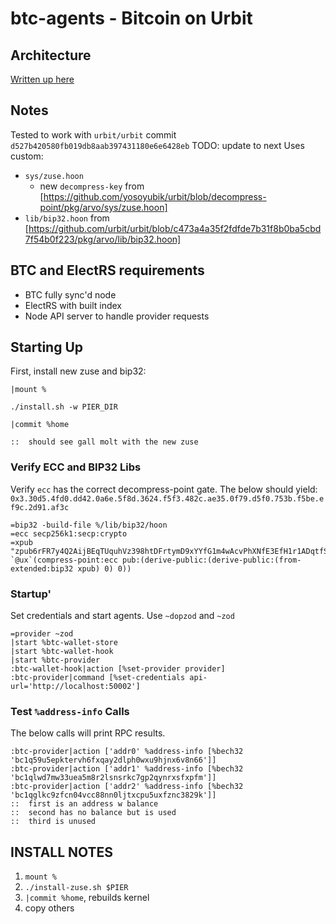 # btc-agents - Bitcoin on Urbit

## Architecture
[Written up here](ARCH.md)

## Notes
Tested to work with `urbit/urbit` commit `d527b420580fb019db8aab397431180e6e6428eb`
TODO: update to next
Uses custom:
- `sys/zuse.hoon`
  * new `decompress-key` from [https://github.com/yosoyubik/urbit/blob/decompress-point/pkg/arvo/sys/zuse.hoon]
- `lib/bip32.hoon` from [https://github.com/urbit/urbit/blob/c473a4a35f2fdfde7b31f8b0ba5cbd7f54b0f223/pkg/arvo/lib/bip32.hoon]

## BTC and ElectRS requirements
- BTC fully sync'd node
- ElectRS with built index
- Node API server to handle provider requests

## Starting Up
First, install new zuse and bip32:
```
|mount %
```

```
./install.sh -w PIER_DIR
```

```
|commit %home

::  should see gall molt with the new zuse
```

### Verify ECC and BIP32 Libs
Verify `ecc` has the correct decompress-point gate. 
The below should yield: `0x3.30d5.4fd0.dd42.0a6e.5f8d.3624.f5f3.482c.ae35.0f79.d5f0.753b.f5be.ef9c.2d91.af3c`
```
=bip32 -build-file %/lib/bip32/hoon
=ecc secp256k1:secp:crypto
=xpub "zpub6rFR7y4Q2AijBEqTUquhVz398htDFrtymD9xYYfG1m4wAcvPhXNfE3EfH1r1ADqtfSdVCToUG868RvUUkgDKf31mGDtKsAYz2oz2AGutZYs"
`@ux`(compress-point:ecc pub:(derive-public:(derive-public:(from-extended:bip32 xpub) 0) 0))
```

### Startup'
Set credentials and start agents. Use `~dopzod` and `~zod`
```
=provider ~zod
|start %btc-wallet-store
|start %btc-wallet-hook
|start %btc-provider
:btc-wallet-hook|action [%set-provider provider]
:btc-provider|command [%set-credentials api-url='http://localhost:50002']
```

### Test `%address-info` Calls
The below calls will print RPC results.
```
:btc-provider|action ['addr0' %address-info [%bech32 'bc1q59u5epktervh6fxqay2dlph0wxu9hjnx6v8n66']]
:btc-provider|action ['addr1' %address-info [%bech32 'bc1qlwd7mw33uea5m8r2lsnsrkc7gp2qynrxsfxpfm']]
:btc-provider|action ['addr2' %address-info [%bech32 'bc1qglkc9zfcn04vcc88nn0ljtxcpu5uxfznc3829k']]
::  first is an address w balance
::  second has no balance but is used
::  third is unused
```


## INSTALL NOTES
1. `mount %`
2. `./install-zuse.sh $PIER`
3. `|commit %home`, rebuilds kernel
4. copy others
